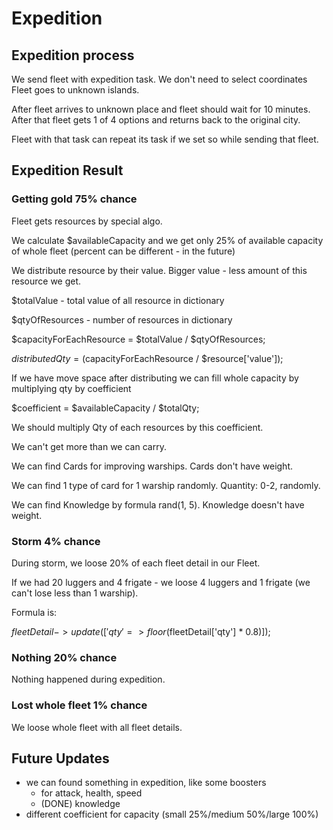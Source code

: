 # Expedition

## Expedition process

We send fleet with expedition task.
We don't need to select coordinates
Fleet goes to unknown islands.

After fleet arrives to unknown place and fleet should wait for 10 minutes.
After that fleet gets 1 of 4 options and returns back to the original city.

Fleet with that task can repeat its task if we set so while sending that fleet.

## Expedition Result

### Getting gold 75% chance

Fleet gets resources by special algo.

We calculate $availableCapacity and we get only 25% of available capacity of whole fleet (percent can be different - in the future)

We distribute resource by their value. Bigger value - less amount of this resource we get.

$totalValue - total value of all resource in dictionary

$qtyOfResources - number of resources in dictionary

$capacityForEachResource = $totalValue / $qtyOfResources;

$distributedQty = ($capacityForEachResource / $resource['value']);

If we have move space after distributing we can fill whole capacity by multiplying qty by coefficient

$coefficient = $availableCapacity / $totalQty;

We should multiply Qty of each resources by this coefficient. 

We can't get more than we can carry.

We can find Cards for improving warships. Cards don't have weight.

We can find 1 type of card for 1 warship randomly. Quantity: 0-2, randomly.

We can find Knowledge by formula rand(1, 5). 
Knowledge doesn't have weight.

### Storm 4% chance

During storm, we loose 20% of each fleet detail in our Fleet.

If we had 20 luggers and 4 frigate - we loose 4 luggers and 1 frigate (we can't lose less than 1 warship).

Formula is:

$fleetDetail->update(['qty' => floor($fleetDetail['qty'] * 0.8)]);

### Nothing 20% chance

Nothing happened during expedition.

### Lost whole fleet 1% chance

We loose whole fleet with all fleet details.

## Future Updates

- we can found something in expedition, like some boosters
    - for attack, health, speed
    - (DONE) knowledge 
- different coefficient for capacity (small 25%/medium 50%/large 100%)
